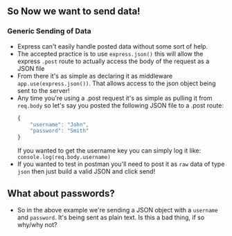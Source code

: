 ## So Now we want to send data!

### Generic Sending of Data

- Express can't easily handle posted data without some sort of help.
- The accepted practice is to use `express.json()` this will allow the express `.post` route to actually access the body of the request as a JSON file
- From there it's as simple as declaring it as middleware `app.use(express.json())`. That allows access to the json object being sent to the server!
- Any time you're using a .post request it's as simple as pulling it from `req.body` so let's say you posted the following JSON file to a .post route:
  ```javascript
  {
      "username": "John",
      "password": "Smith"
  }
  ```
  If you wanted to get the username key you can simply log it like: `console.log(req.body.username)`
- If you wanted to test in postman you'll need to post it as `raw` data of type `json` then just build a valid JSON and click send!

## What about passwords?

- So in the above example we're sending a JSON object with a `username` and `password`. It's being sent as plain text. Is this a bad thing, if so why/why not?
